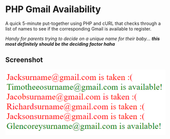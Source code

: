 # PHP Gmail Availability

A quick 5-minute put-together using PHP and cURL that checks through a list of names to see if the corresponding Gmail is available to register.

<!-- prettier-ignore -->
*Handy for parents trying to decide on a unique name for their baby... **this most definitely should be the deciding factor haha***

## Screenshot

![image](screenshot.png)
